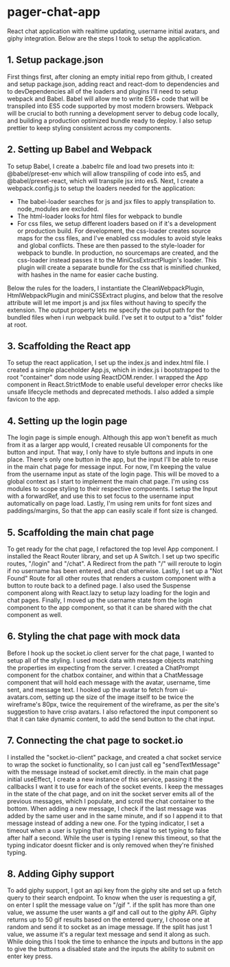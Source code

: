 # pager-chat-app

React chat application with realtime updating, username initial avatars, and giphy integration. Below are the steps I took to setup the application.

## 1. Setup package.json

First things first, after cloning an empty initial repo from github, I created and setup package.json, adding react and react-dom to dependencies and to devDependencies all of the loaders and plugins I'll need to setup webpack and Babel. Babel will allow me to write ES6+ code that will be transpiled into ES5 code supported by most modern browsers. Webpack will be crucial to both running a development server to debug code locally, and building a production optimized bundle ready to deploy. I also setup prettier to keep styling consistent across my components.

## 2. Setting up Babel and Webpack

To setup Babel, I create a .babelrc file and load two presets into it: @babel/preset-env which will allow transpiling of code into es5, and @babel/preset-react, which will transpile jsx into es5. Next, I create a webpack.config.js to setup the loaders needed for the application:

- The babel-loader searches for js and jsx files to apply transpilation to. node_modules are excluded.
- The html-loader looks for html files for webpack to bundle
- For css files, we setup different loaders based on if it's a development or production build. For development, the css-loader creates source maps for the css files, and I've enabled css modules to avoid style leaks and global conflicts. These are then passed to the style-loader for webpack to bundle. In production, no sourcemaps are created, and the css-loader instead passes it to the MiniCssExtractPlugin's loader. This plugin will create a separate bundle for the css that is minified chunked, with hashes in the name for easier cache busting.

Below the rules for the loaders, I instantiate the CleanWebpackPlugin, HtmlWebpackPlugin and miniCSSExtract plugins, and below that the resolve attribute will let me import js and jsx files without having to specify the extension. The output property lets me specify the output path for the bundled files when i run webpack build. I've set it to output to a "dist" folder at root.

## 3. Scaffolding the React app

To setup the react application, I set up the index.js and index.html file. I created a simple placeholder App.js, which in index.js i bootstrapped to the root "container" dom node using ReactDOM.render. I wrapped the App component in React.StrictMode to enable useful developer error checks like unsafe lifecycle methods and deprecated methods. I also added a simple favicon to the app.

## 4. Setting up the login page

The login page is simple enough. Although this app won't benefit as much from it as a larger app would, I created reusable UI components for the button and input. That way, I only have to style buttons and inputs in one place. There's only one button in the app, but the input I'll be able to reuse in the main chat page for message input. For now, I'm keeping the value from the username input as state of the login page. This will be moved to a global context as I start to implement the main chat page. I'm using css modules to scope styling to their respective components. I setup the Input with a forwardRef, and use this to set focus to the username input automatically on page load. Lastly, I'm using rem units for font sizes and paddings/margins, So that the app can easily scale if font size is changed.

## 5. Scaffolding the main chat page

To get ready for the chat page, I refactored the top level App component. I installed the React Router library, and set up A Switch. I set up two specific routes, "/login" and "/chat". A Redirect from the path "/" will reroute to login if no username has been entered, and chat otherwise. Lastly, I set up a "Not Found" Route for all other routes that renders a custom component with a button to route back to a defined page. I also used the Suspense component along with React.lazy to setup lazy loading for the login and chat pages. Finally, I moved up the username state from the login component to the app component, so that it can be shared with the chat component as well.

## 6. Styling the chat page with mock data

Before I hook up the socket.io client server for the chat page, I wanted to setup all of the styling. I used mock data with message objects matching the properties im expecting from the server. I created a ChatPrompt component for the chatbox container, and within that a ChatMessage component that will hold each message with the avatar, username, time sent, and message text. I hooked up the avatar to fetch from ui-avatars.com, setting up the size of the image itself to be twice the wireframe's 80px, twice the requirement of the wireframe, as per the site's suggestion to have crisp avatars. I also refactored the input component so that it can take dynamic content, to add the send button to the chat input.

## 7. Connecting the chat page to socket.io

I installed the "socket.io-client" package, and created a chat socket service to wrap the socket io functionality, so I can just call eg "sendTextMessage" with the message instead of socket.emit directly. in the main chat page initial useEffect, I create a new instance of this service, passing it the callbacks I want it to use for each of the socket events. I keep the messages in the state of the chat page, and on init the socket server emits all of the previous messages, which I populate, and scroll the chat container to the bottom. When adding a new message, I check if the last message was added by the same user and in the same minute, and if so I append it to that message instead of adding a new one. For the typing indicator, I set a timeout when a user is typing that emits the signal to set typing to false after half a second. While the user is typing I renew this timeout, so that the typing indicator doesnt flicker and is only removed when they're finished typing.

## 8. Adding Giphy support

To add giphy support, I got an api key from the giphy site and set up a fetch query to their search endpoint. To know when the user is requesting a gif, on enter I split the message value on "/gif ". if the split has more than one value, we assume the user wants a gif and call out to the giphy API. Giphy returns up to 50 gif results based on the entered query, I choose one at random and send it to socket as an image message. If the split has just 1 value, we assume it's a regular text message and send it along as such. While doing this I took the time to enhance the inputs and buttons in the app to give the buttons a disabled state and the inputs the ability to submit on enter key press.
